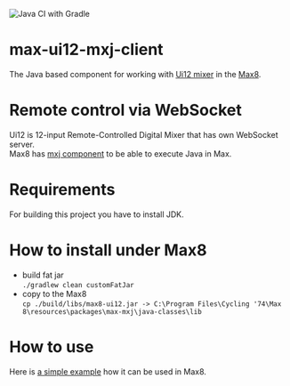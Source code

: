 ![Java CI with Gradle](https://github.com/zhurlik/max-ui12-mxj-client/workflows/Java%20CI%20with%20Gradle/badge.svg)
# max-ui12-mxj-client
The Java based component for working with [Ui12 mixer](https://www.soundcraft.com/en/products/ui12) in the [Max8](https://cycling74.com/).

# Remote control via WebSocket
Ui12 is 12-input Remote-Controlled Digital Mixer that has own WebSocket server.  
Max8 has [mxj component](https://docs.cycling74.com/max8/refpages/mxj?q=mxj) to be able to execute Java in Max. 

# Requirements
For building this project you have to install JDK.

# How to install under Max8
* build fat jar  
`./gradlew clean customFatJar`
* copy to the Max8  
`cp ./build/libs/max8-ui12.jar -> C:\Program Files\Cycling '74\Max 8\resources\packages\max-mxj\java-classes\lib`

# How to use
Here is [a simple example](./sample) how it can be used in Max8.

